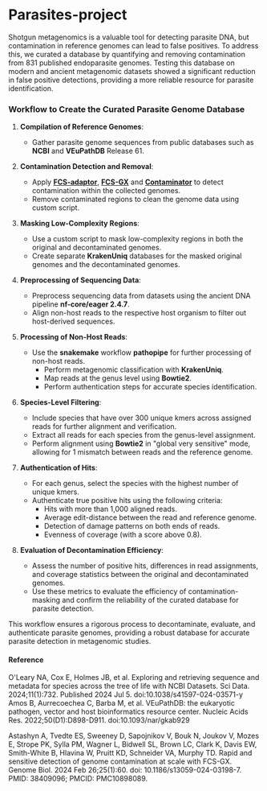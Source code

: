# Parasites-project
Shotgun metagenomics is a valuable tool for detecting parasite DNA, but contamination in reference genomes can lead to false positives. To address this, we curated a database by quantifying and removing contamination from 831 published endoparasite genomes. Testing this database on modern and ancient metagenomic datasets showed a significant reduction in false positive detections, providing a more reliable resource for parasite identification.

### Workflow to Create the Curated Parasite Genome Database

1. **Compilation of Reference Genomes**:
   - Gather parasite genome sequences from public databases such as **NCBI** and **VEuPathDB** Release 61.
   
2. **Contamination Detection and Removal**:
   - Apply **[FCS-adaptor](https://github.com/ncbi/fcs/wiki/FCS-adaptor-quickstart)**, **[FCS-GX](https://github.com/ncbi/fcs/wiki/FCS-GX-quickstart)** and **[Contaminator](https://github.com/steineggerlab/conterminator)** to detect contamination within the collected genomes.
   - Remove contaminated regions to clean the genome data using custom script.

3. **Masking Low-Complexity Regions**:
   - Use a custom script to mask low-complexity regions in both the original and decontaminated genomes.
   - Create separate **KrakenUniq** databases for the masked original genomes and the decontaminated genomes.

4. **Preprocessing of Sequencing Data**:
   - Preprocess sequencing data from datasets using the ancient DNA pipeline **nf-core/eager 2.4.7**.
   - Align non-host reads to the respective host organism to filter out host-derived sequences.

5. **Processing of Non-Host Reads**:
   - Use the **snakemake** workflow **pathopipe** for further processing of non-host reads.
     - Perform metagenomic classification with **KrakenUniq**.
     - Map reads at the genus level using **Bowtie2**.
     - Perform authentication steps for accurate species identification.

6. **Species-Level Filtering**:
   - Include species that have over 300 unique kmers across assigned reads for further alignment and verification.
   - Extract all reads for each species from the genus-level assignment.
   - Perform alignment using **Bowtie2** in "global very sensitive" mode, allowing for 1 mismatch between reads and the reference genome.

7. **Authentication of Hits**:
   - For each genus, select the species with the highest number of unique kmers.
   - Authenticate true positive hits using the following criteria:
     - Hits with more than 1,000 aligned reads.
     - Average edit-distance between the read and reference genome.
     - Detection of damage patterns on both ends of reads.
     - Evenness of coverage (with a score above 0.8).
   
8. **Evaluation of Decontamination Efficiency**:
   - Assess the number of positive hits, differences in read assignments, and coverage statistics between the original and decontaminated genomes.
   - Use these metrics to evaluate the efficiency of contamination-masking and confirm the reliability of the curated database for parasite detection.

This workflow ensures a rigorous process to decontaminate, evaluate, and authenticate parasite genomes, providing a robust database for accurate parasite detection in metagenomic studies.

#### Reference
O'Leary NA, Cox E, Holmes JB, et al. Exploring and retrieving sequence and metadata for species across the tree of life with NCBI Datasets. Sci Data. 2024;11(1):732. Published 2024 Jul 5. doi:10.1038/s41597-024-03571-y
Amos B, Aurrecoechea C, Barba M, et al. VEuPathDB: the eukaryotic pathogen, vector and host bioinformatics resource center. Nucleic Acids Res. 2022;50(D1):D898-D911. doi:10.1093/nar/gkab929

Astashyn A, Tvedte ES, Sweeney D, Sapojnikov V, Bouk N, Joukov V, Mozes E, Strope PK, Sylla PM, Wagner L, Bidwell SL, Brown LC, Clark K, Davis EW, Smith-White B, Hlavina W, Pruitt KD, Schneider VA, Murphy TD. Rapid and sensitive detection of genome contamination at scale with FCS-GX. Genome Biol. 2024 Feb 26;25(1):60. doi: 10.1186/s13059-024-03198-7. PMID: 38409096; PMCID: PMC10898089.
